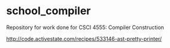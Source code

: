 # school_compiler
Repository for work done for CSCI 4555: Compiler Construction

http://code.activestate.com/recipes/533146-ast-pretty-printer/
